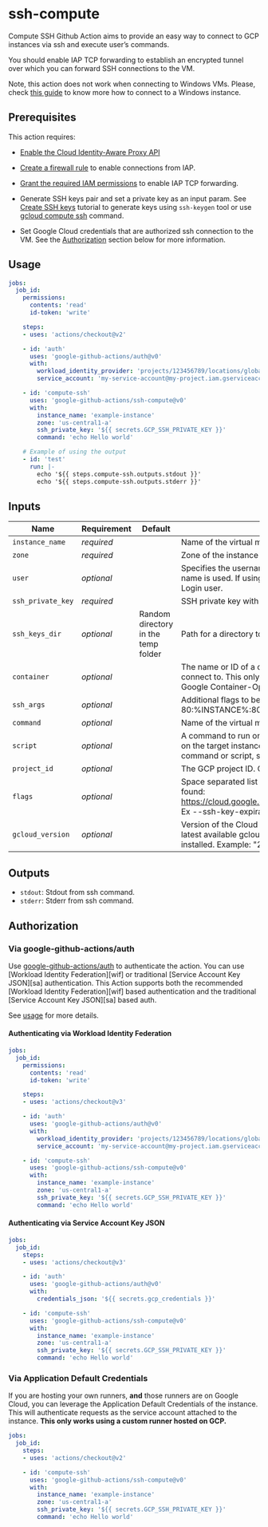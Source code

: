 # ssh-compute

Compute SSH Github Action aims to provide an easy way to connect to GCP instances
via ssh and execute user’s commands.

You should enable IAP TCP forwarding to establish an encrypted tunnel over which you can forward SSH connections to the VM.

Note, this action does not work when connecting to Windows VMs. 
Please, check [this guide](https://cloud.google.com/compute/docs/instances/connecting-to-windows) to know more how to connect to a Windows instance.

## Prerequisites

This action requires:

- [Enable the Cloud Identity-Aware Proxy API](https://cloud.google.com/iap/docs/using-tcp-forwarding)

- [Create a firewall rule](https://cloud.google.com/iap/docs/using-tcp-forwarding#create-firewall-rule) to enable connections from IAP.

- [Grant the required IAM permissions](https://cloud.google.com/iap/docs/using-tcp-forwarding#grant-permission) to enable IAP TCP forwarding.

- Generate SSH keys pair and set a private key as an input param. See [Create SSH keys](https://cloud.google.com/compute/docs/connect/create-ssh-keys) tutorial to generate keys using `ssh-keygen` tool or use [gcloud compute ssh](https://cloud.google.com/sdk/gcloud/reference/compute/ssh) command.

- Set Google Cloud credentials that are authorized ssh connection to the VM. See the [Authorization](#Authorization) section below for more information.

## Usage

```yaml
jobs:
  job_id:
    permissions:
      contents: 'read'
      id-token: 'write'

    steps:
    - uses: 'actions/checkout@v2'

    - id: 'auth'
      uses: 'google-github-actions/auth@v0'
      with:
        workload_identity_provider: 'projects/123456789/locations/global/workloadIdentityPools/my-pool/providers/my-provider'
        service_account: 'my-service-account@my-project.iam.gserviceaccount.com'

    - id: 'compute-ssh'
      uses: 'google-github-actions/ssh-compute@v0'
      with:
        instance_name: 'example-instance'
        zone: 'us-central1-a'
        ssh_private_key: '${{ secrets.GCP_SSH_PRIVATE_KEY }}'
        command: 'echo Hello world'

    # Example of using the output
    - id: 'test'
      run: |-
        echo '${{ steps.compute-ssh.outputs.stdout }}'
        echo '${{ steps.compute-ssh.outputs.stderr }}'
```

## Inputs

| Name          | Requirement | Default | Description |
| ------------- | ----------- | ------- | ----------- |
| `instance_name`| _required_ | | Name of the virtual machine instance to SSH into. |
| `zone`| _required_ | | Zone of the instance to connect to. |
| `user`| _optional_ | | Specifies the username with which to SSH. If omitted, the user login name is used. If using OS Login, USER will be replaced by the OS Login user. |
| `ssh_private_key`| _required_ | | SSH private key with which to SSH. |
| `ssh_keys_dir`| _optional_ | Random directory in the temp folder | Path for a directory to store ssh keys. |
| `container`| _optional_ | | The name or ID of a container inside of the virtual machine instance to connect to. This only applies to virtual machines that are using a Google Container-Optimized virtual machine image. |
| `ssh_args`| _optional_ | | Additional flags to be passed to ssh tool. Example: '-vvv -L 80:%INSTANCE%:80'. |
| `command`| _optional_ | | Name of the virtual machine instance to SSH into. |
| `script`| _optional_ | | A command to run on the virtual machine. Action runs the command on the target instance and then exits. You must specify at least command or script, specifying both command and script is invalid. |
| `project_id`| _optional_ | | The GCP project ID. Overrides project ID set by credentials. |
| `flags`| _optional_ | | Space separated list of other compute ssh flags, examples can be found: https://cloud.google.com/sdk/gcloud/reference/compute/ssh/#FLAGS. Ex  --ssh-key-expiration=2017-08-29T18:52:51.142Z. |
| `gcloud_version`| _optional_ | | Version of the Cloud SDK to install. If unspecified or set to "latest", the latest available gcloud SDK version for the target platform will be installed. Example: "290.0.1". |

## Outputs

- `stdout`: Stdout from ssh command.
- `stderr`: Stderr from ssh command.

## Authorization

### Via google-github-actions/auth

Use [google-github-actions/auth](https://github.com/google-github-actions/auth) to authenticate the action. You can use [Workload Identity Federation][wif] or traditional [Service Account Key JSON][sa] authentication.
This Action supports both the recommended [Workload Identity Federation][wif] based authentication and the traditional [Service Account Key JSON][sa] based auth.

See [usage](https://github.com/google-github-actions/auth#usage) for more details.

#### Authenticating via Workload Identity Federation

```yaml
jobs:
  job_id:
    permissions:
      contents: 'read'
      id-token: 'write'

    steps:
    - uses: 'actions/checkout@v3'

    - id: 'auth'
      uses: 'google-github-actions/auth@v0'
      with:
        workload_identity_provider: 'projects/123456789/locations/global/workloadIdentityPools/my-pool/providers/my-provider'
        service_account: 'my-service-account@my-project.iam.gserviceaccount.com'

    - id: 'compute-ssh'
      uses: 'google-github-actions/ssh-compute@v0'
      with:
        instance_name: 'example-instance'
        zone: 'us-central1-a'
        ssh_private_key: '${{ secrets.GCP_SSH_PRIVATE_KEY }}'
        command: 'echo Hello world'
```

#### Authenticating via Service Account Key JSON

```yaml
jobs:
  job_id:
    steps:
    - uses: 'actions/checkout@v3'

    - id: 'auth'
      uses: 'google-github-actions/auth@v0'
      with:
        credentials_json: '${{ secrets.gcp_credentials }}'

    - id: 'compute-ssh'
      uses: 'google-github-actions/ssh-compute@v0'
      with:
        instance_name: 'example-instance'
        zone: 'us-central1-a'
        ssh_private_key: '${{ secrets.GCP_SSH_PRIVATE_KEY }}'
        command: 'echo Hello world'
```

### Via Application Default Credentials

If you are hosting your own runners, **and** those runners are on Google Cloud,
you can leverage the Application Default Credentials of the instance. This will
authenticate requests as the service account attached to the instance. **This
only works using a custom runner hosted on GCP.**

```yaml
jobs:
  job_id:
    steps:
    - uses: 'actions/checkout@v2'

    - id: 'compute-ssh'
      uses: 'google-github-actions/ssh-compute@v0'
      with:
        instance_name: 'example-instance'
        zone: 'us-central1-a'
        ssh_private_key: '${{ secrets.GCP_SSH_PRIVATE_KEY }}'
        command: 'echo Hello world'
```
